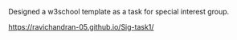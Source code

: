 Designed a w3school template as a task for special interest group.

https://ravichandran-05.github.io/Sig-task1/
